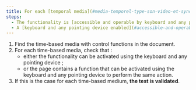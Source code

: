 ```yaml
---
title: For each [temporal media](#media-temporel-type-son-video-et-synchronise), does each feature check one of these conditions?
steps:
  - The functionality is [accessible and operable by keyboard and any pointing device](#accessible-and-operable-by-keyboard-and-any-pointing-device).
  - A [keyboard and any pointing device enabled](#accessible-and-operable-by-keyboard-and-any-pointing-device) feature to perform the same action is present on the page.
---
```


1. Find the time-based media with control functions in the document.
2. For each time-based media, check that :
   - either the functionality can be activated using the keyboard and any pointing device ;
   - or the page contains a function that can be activated using the keyboard and any pointing device to perform the same action.
3. If this is the case for each time-based medium, **the test is validated**.
